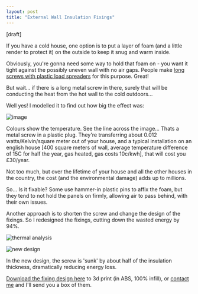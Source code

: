 ```yaml
---
layout: post
title: "External Wall Insulation Fixings"
---
```



[draft]

If you have a cold house, one option is to put a layer of foam (and a little render to protect it) on the outside to keep it snug and warm inside.

Obviously, you're gonna need some way to hold that foam on - you want it tight against the possibly uneven wall with no air gaps.   People make [long screws with plastic load spreaders](https://ewistore.co.uk/product-category/external-wall-insulation/insulation-and-fixings/insulation-to-masonry-fixings/) for this purpose.  Great!


But wait...   if there is a long metal screw in there, surely that will be conducting the heat from the hot wall to the cold outdoors...


Well yes!   I modelled it to find out how big the effect was:

![image](https://user-images.githubusercontent.com/544753/190590216-8c38be90-2505-4a6f-a6ab-404650ae97e8.png)

Colours show the temperature.   See the line across the image...   Thats a metal screw in a plastic plug.  They're transferring about 0.012 watts/Kelvin/square meter out of your house, and a typical installation on an english house [400 square meters of wall, average temperature difference of 15C for half the year, gas heated, gas costs 10c/kwh], that will cost you £30/year.

Not too much, but over the lifetime of your house and all the other houses in the country, the cost (and the environmental damage) adds up to millions.

So...   Is it fixable?    Some use hammer-in plastic pins to affix the foam, but they tend to not hold the panels on firmly, allowing air to pass behind, with their own issues.

Another approach is to shorten the screw and change the design of the fixings.    So I redesigned the fixings, cutting down the wasted energy by 94%.

![thermal analysis](https://user-images.githubusercontent.com/544753/190421708-2f8afeed-3d73-473f-bc8c-89e67fb76b67.png)

![new design](https://user-images.githubusercontent.com/544753/190432973-bef9b2bc-1168-4f85-b7c7-2dc63eed5b58.png)

In the new design, the screw is 'sunk' by about half of the insulation thickness, dramatically reducing energy loss.

[Download the fixing design here](https://www.thingiverse.com/thing:5515431) to 3d print (in ABS, 100% infill), or [contact me](https://omattos.com/contact) and I'll send you a box of them.



